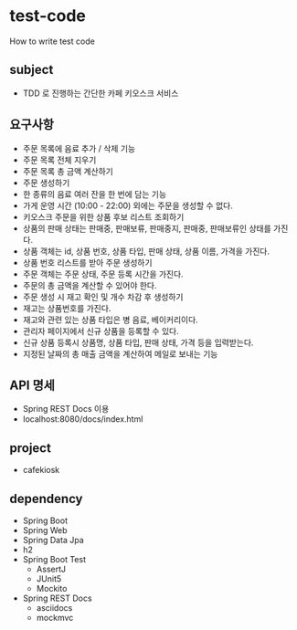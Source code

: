 # test-code
How to write test code

## subject
- TDD 로 진행하는 간단한 카페 키오스크 서비스

## 요구사항
- 주문 목록에 음료 추가 / 삭제 기능
- 주문 목록 전체 지우기
- 주문 목록 총 금액 계산하기
- 주문 생성하기
- 한 종류의 음료 여러 잔을 한 번에 담는 기능
- 가게 운영 시간 (10:00 - 22:00) 외에는 주문을 생성할 수 없다.
- 키오스크 주문을 위한 상품 후보 리스트 조회하기
- 상품의 판매 상태는 판매중, 판매보류, 판매중지, 판매중, 판매보류인 상태를 가진다.
- 상품 객체는 id, 상품 번호, 상품 타입, 판매 상태, 상품 이름, 가격을 가진다.
- 상품 번호 리스트를 받아 주문 생성하기
- 주문 객체는 주문 상태, 주문 등록 시간을 가진다.
- 주문의 총 금액을 계산할 수 있어야 한다.
- 주문 생성 시 재고 확인 및 개수 차감 후 생성하기
- 재고는 상품번호를 가진다.
- 재고와 관련 있는 상품 타입은 병 음료, 베이커리이다.
- 관리자 페이지에서 신규 상품을 등록할 수 있다.
- 신규 상품 등록시 상품명, 상품 타입, 판매 상태, 가격 등을 입력받는다.
- 지정된 날짜의 총 매출 금액을 계산하여 메일로 보내는 기능

## API 명세
- Spring REST Docs 이용
- localhost:8080/docs/index.html

## project
- cafekiosk

## dependency
- Spring Boot
- Spring Web
- Spring Data Jpa
- h2
- Spring Boot Test
  - AssertJ
  - JUnit5
  - Mockito
- Spring REST Docs
  - asciidocs
  - mockmvc

